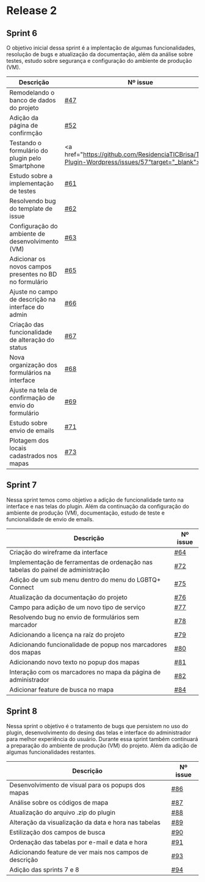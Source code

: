 # **Release 2**

## **Sprint 6**

O objetivo inicial dessa sprint é a implentação de algumas funcionalidades, resolução de bugs e atualização da documentação, além da análise sobre testes, estudo sobre segurança e configuração do ambiente de produção (VM).


|Descrição| Nº issue|
|---------|---------|
|Remodelando o banco de dados do projeto|<a href="https://github.com/ResidenciaTICBrisa/T2G8-Plugin-Wordpress/issues/47" target="_blank">#47</a></li>|
|Adição da página de confirmção|<a href="https://github.com/ResidenciaTICBrisa/T2G8-Plugin-Wordpress/issues/52" target="_blank">#52</a></li>
|Testando o formulário do plugin pelo Smartphone|<a href="https://github.com/ResidenciaTICBrisa/T2G8-Plugin-Wordpress/issues/57"target="_blank">#57</a></li>|
|Estudo sobre a implementação de testes| <a href="https://github.com/ResidenciaTICBrisa/T2G8-Plugin-Wordpress/issues/61" target="_blank">#61</a></li>|
|Resolvendo bug do template de issue| <a href="https://github.com/ResidenciaTICBrisa/T2G8-Plugin-Wordpress/issues/62" target="_blank">#62</a></li>|
|Configuração do ambiente de desenvolvimento (VM)| <a href="https://github.com/ResidenciaTICBrisa/T2G8-Plugin-Wordpress/issues/63" target="_blank">#63</a></li>|
|Adicionar os novos campos presentes no BD no formulário | <a href="https://github.com/ResidenciaTICBrisa/T2G8-Plugin-Wordpress/issues/65" target="_blank">#65</a></li>|
|Ajuste no campo de descrição na interface do admin  | <a href="https://github.com/ResidenciaTICBrisa/T2G8-Plugin-Wordpress/issues/66" target="_blank">#66</a></li>|
|Criação das funcionalidade de alteração do status | <a href="https://github.com/ResidenciaTICBrisa/T2G8-Plugin-Wordpress/issues/67" target="_blank">#67</a></li>|
|Nova organização dos formulários na interface | <a href="https://github.com/ResidenciaTICBrisa/T2G8-Plugin-Wordpress/issues/68" target="_blank">#68</a></li>|
|Ajuste na tela de confirmação de envio do formulário | <a href="https://github.com/ResidenciaTICBrisa/T2G8-Plugin-Wordpress/issues/69" target="_blank">#69</a></li>|
|Estudo sobre envio de emails | <a href="https://github.com/ResidenciaTICBrisa/T2G8-Plugin-Wordpress/issues/71" target="_blank">#71</a></li>|
|Plotagem dos locais cadastrados nos mapas | <a href="https://github.com/ResidenciaTICBrisa/T2G8-Plugin-Wordpress/issues/73" target="_blank">#73</a></li>|


## **Sprint 7**

Nessa sprint temos como objetivo a adição de funcionalidade tanto na interface e nas telas do plugin. Além da continuação da configuração do ambiente de produção (VM), documentação, estudo de teste e funcionalidade de envio de emails.


|Descrição| Nº issue|
|---------|---------|   
|Criação do wireframe da interface |<a href="https://github.com/ResidenciaTICBrisa/T2G8-Plugin-Wordpress/issues/64" target="_blank">#64</a></li>|
|Implementação de ferramentas de ordenação nas tabelas do painel de administração |<a href="https://github.com/ResidenciaTICBrisa/T2G8-Plugin-Wordpress/issues/72" target="_blank">#72</a></li>|
|Adição de um sub menu dentro do menu do LGBTQ+ Connect  |<a href="https://github.com/ResidenciaTICBrisa/T2G8-Plugin-Wordpress/issues/75" target="_blank">#75</a></li>|
|Atualização da documentação do projeto |<a href="https://github.com/ResidenciaTICBrisa/T2G8-Plugin-Wordpress/issues/76" target="_blank">#76</a></li>|
|Campo para adição de um novo tipo de serviço  |<a href="https://github.com/ResidenciaTICBrisa/T2G8-Plugin-Wordpress/issues/77" target="_blank">#77</a></li>|
|Resolvendo bug no envio de formulários sem marcador|<a href="https://github.com/ResidenciaTICBrisa/T2G8-Plugin-Wordpress/issues/78" target="_blank">#78</a></li>|
|Adicionando a licença na raíz do projeto|<a href="https://github.com/ResidenciaTICBrisa/T2G8-Plugin-Wordpress/issues/79" target="_blank">#79</a></li>|
|Adicionando funcionalidade de popup nos marcadores dos mapas|<a href="https://github.com/ResidenciaTICBrisa/T2G8-Plugin-Wordpress/issues/80" target="_blank">#80</a></li>|
|Adicionando novo texto no popup dos mapas|<a href="https://github.com/ResidenciaTICBrisa/T2G8-Plugin-Wordpress/issues/81" target="_blank">#81</a></li>|
|Interação com os marcadores no mapa da página de administrador|<a href="https://github.com/ResidenciaTICBrisa/T2G8-Plugin-Wordpress/issues/82" target="_blank">#82</a></li>|
|Adicionar feature de busca no mapa|<a href="https://github.com/ResidenciaTICBrisa/T2G8-Plugin-Wordpress/issues/84" target="_blank">#84</a></li>|

## **Sprint 8**

Nessa sprint o objetivo é o tratamento de bugs que persistem no uso do plugin, desenvolvimento do desing das telas e interface do administrador para melhor experiência do usuário. Durante essa sprint também continuará a preparação do ambiente de produção (VM) do projeto. Além da adição de algumas funcionalidades restantes.

|Descrição| Nº issue|
|---------|---------|
|Desenvolvimento de visual para os popups dos mapas |<a href="https://github.com/ResidenciaTICBrisa/T2G8-Plugin-Wordpress/issues/86" target="_blank">#86</a></li>|
|Análise sobre os códigos de mapa |<a href="https://github.com/ResidenciaTICBrisa/T2G8-Plugin-Wordpress/issues/87" target="_blank">#87</a></li>|
|Atualização do arquivo .zip do plugin|<a href="https://github.com/ResidenciaTICBrisa/T2G8-Plugin-Wordpress/issues/88" target="_blank">#88</a></li>|
|Alteração da visualização da data e hora nas tabelas  |<a href="https://github.com/ResidenciaTICBrisa/T2G8-Plugin-Wordpress/issues/89" target="_blank">#89</a></li>|
|Estilização dos campos de busca |<a href="https://github.com/ResidenciaTICBrisa/T2G8-Plugin-Wordpress/issues/90" target="_blank">#90</a></li>|
|Ordenação das tabelas por e-mail e data e hora |<a href="https://github.com/ResidenciaTICBrisa/T2G8-Plugin-Wordpress/issues/91" target="_blank">#91</a></li>|
|Adicionando feature de ver mais nos campos de descrição|<a href="https://github.com/ResidenciaTICBrisa/T2G8-Plugin-Wordpress/issues/93" target="_blank">#93</a></li>|
|Adição das sprints 7 e 8 |<a href="https://github.com/ResidenciaTICBrisa/T2G8-Plugin-Wordpress/issues/94" target="_blank">#94</a></li>|
